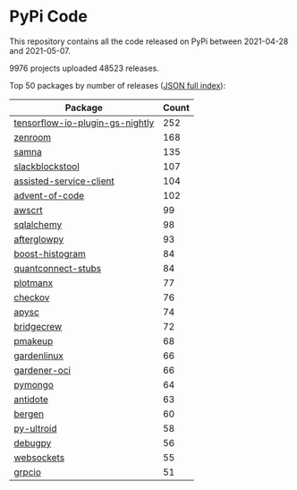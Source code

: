 # PyPi Code

This repository contains all the code released on PyPi between 2021-04-28 and 2021-05-07.

9976 projects uploaded 48523 releases. 

Top 50 packages by number of releases ([JSON full index](./index.json)):

| Package   | Count |
|-----------|-------|
| [tensorflow-io-plugin-gs-nightly](https://github.com/pypi-data/pypi-code-83/tree/import/tensorflow-io-plugin-gs-nightly) | 252 |
| [zenroom](https://github.com/pypi-data/pypi-code-83/tree/import/zenroom) | 168 |
| [samna](https://github.com/pypi-data/pypi-code-83/tree/import/samna) | 135 |
| [slackblockstool](https://github.com/pypi-data/pypi-code-83/tree/import/slackblockstool) | 107 |
| [assisted-service-client](https://github.com/pypi-data/pypi-code-83/tree/import/assisted-service-client) | 104 |
| [advent-of-code](https://github.com/pypi-data/pypi-code-83/tree/import/advent-of-code) | 102 |
| [awscrt](https://github.com/pypi-data/pypi-code-83/tree/import/awscrt) | 99 |
| [sqlalchemy](https://github.com/pypi-data/pypi-code-83/tree/import/sqlalchemy) | 98 |
| [afterglowpy](https://github.com/pypi-data/pypi-code-83/tree/import/afterglowpy) | 93 |
| [boost-histogram](https://github.com/pypi-data/pypi-code-83/tree/import/boost-histogram) | 84 |
| [quantconnect-stubs](https://github.com/pypi-data/pypi-code-83/tree/import/quantconnect-stubs) | 84 |
| [plotmanx](https://github.com/pypi-data/pypi-code-83/tree/import/plotmanx) | 77 |
| [checkov](https://github.com/pypi-data/pypi-code-83/tree/import/checkov) | 76 |
| [apysc](https://github.com/pypi-data/pypi-code-83/tree/import/apysc) | 74 |
| [bridgecrew](https://github.com/pypi-data/pypi-code-83/tree/import/bridgecrew) | 72 |
| [pmakeup](https://github.com/pypi-data/pypi-code-83/tree/import/pmakeup) | 68 |
| [gardenlinux](https://github.com/pypi-data/pypi-code-83/tree/import/gardenlinux) | 66 |
| [gardener-oci](https://github.com/pypi-data/pypi-code-83/tree/import/gardener-oci) | 66 |
| [pymongo](https://github.com/pypi-data/pypi-code-83/tree/import/pymongo) | 64 |
| [antidote](https://github.com/pypi-data/pypi-code-83/tree/import/antidote) | 63 |
| [bergen](https://github.com/pypi-data/pypi-code-83/tree/import/bergen) | 60 |
| [py-ultroid](https://github.com/pypi-data/pypi-code-83/tree/import/py-ultroid) | 58 |
| [debugpy](https://github.com/pypi-data/pypi-code-83/tree/import/debugpy) | 56 |
| [websockets](https://github.com/pypi-data/pypi-code-83/tree/import/websockets) | 55 |
| [grpcio](https://github.com/pypi-data/pypi-code-83/tree/import/grpcio) | 51 |
